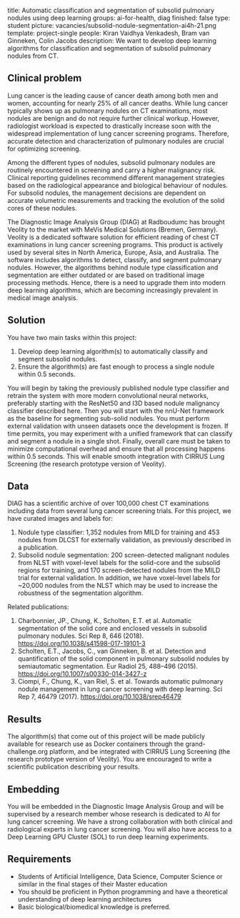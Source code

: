 title: Automatic classification and segmentation of subsolid pulmonary nodules using deep learning
groups: ai-for-health, diag
finished: false
type: student
picture: vacancies/subsolid-nodule-segmentation-ai4h-21.png
template: project-single
people: Kiran Vaidhya Venkadesh, Bram van Ginneken, Colin Jacobs
description: We want to develop deep learning algorithms for classification and segmentation of subsolid pulmonary nodules from CT.

## Clinical problem
Lung cancer is the leading cause of cancer death among both men and women, accounting for nearly 25% of all cancer deaths. While lung cancer typically shows up as pulmonary nodules on CT examinations, most nodules are benign and do not require further clinical workup. However, radiologist workload is expected to drastically increase soon with the widespread implementation of lung cancer screening programs. Therefore, accurate detection and characterization of pulmonary nodules are crucial for optimizing screening. 

Among the different types of nodules, subsolid pulmonary nodules are routinely encountered in screening and carry a higher malignancy risk. Clinical reporting guidelines recommend different management strategies based on the radiological appearance and biological behaviour of nodules. For subsolid nodules, the management decisions are dependent on accurate volumetric measurements and tracking the evolution of the solid cores of these nodules. 

The Diagnostic Image Analysis Group (DIAG) at Radboudumc has brought Veolity to the market with MeVis Medical Solutions (Bremen, Germany). Veolity is a dedicated software solution for efficient reading of chest CT examinations in lung cancer screening programs. This product is actively used by several sites in North America, Europe, Asia, and Australia. The software includes algorithms to detect, classify, and segment pulmonary nodules. However, the algorithms behind nodule type classification and segmentation are either outdated or are based on traditional image processing methods. Hence, there is a need to upgrade them into modern deep learning algorithms, which are becoming increasingly prevalent in medical image analysis.

## Solution
You have two main tasks within this project:
1.	Develop deep learning algorithm(s) to automatically classify and segment subsolid nodules.
2.	Ensure the algorithm(s) are fast enough to process a single nodule within 0.5 seconds.

You will begin by taking the previously published nodule type classifier and retrain the system with more modern convolutional neural networks, preferably starting with the ResNet50 and I3D based nodule malignancy classifier described here. Then you will start with the nnU-Net framework as the baseline for segmenting sub-solid nodules. You must perform external validation with unseen datasets once the development is frozen. If time permits, you may experiment with a unified framework that can classify and segment a nodule in a single shot. Finally, overall care must be taken to minimize computational overhead and ensure that all processing happens within 0.5 seconds. This will enable smooth integration with CIRRUS Lung Screening (the research prototype version of Veolity).

## Data
DIAG has a scientific archive of over 100,000 chest CT examinations including data from several lung cancer screening trials. For this project, we have curated images and labels for:
1.	Nodule type classifier: 1,352 nodules from MILD for training and 453 nodules from DLCST for externally validation, as previously described in a publication. 
2.	Subsolid nodule segmentation: 200 screen-detected malignant nodules from NLST with voxel-level labels for the solid-core and the subsolid regions for training, and 170 screen-detected nodules from the MILD trial for external validation. In addition, we have voxel-level labels for ~20,000 nodules from the NLST which may be used to increase the robustness of the segmentation algorithm.

Related publications:
1.	Charbonnier, JP., Chung, K., Scholten, E.T. et al. Automatic segmentation of the solid core and enclosed vessels in subsolid pulmonary nodules. Sci Rep 8, 646 (2018). https://doi.org/10.1038/s41598-017-19101-3
2.	Scholten, E.T., Jacobs, C., van Ginneken, B. et al. Detection and quantification of the solid component in pulmonary subsolid nodules by semiautomatic segmentation. Eur Radiol 25, 488–496 (2015). https://doi.org/10.1007/s00330-014-3427-z
3.	Ciompi, F., Chung, K., van Riel, S. et al. Towards automatic pulmonary nodule management in lung cancer screening with deep learning. Sci Rep 7, 46479 (2017). https://doi.org/10.1038/srep46479
	
## Results
The algorithm(s) that come out of this project will be made publicly available for research use as Docker containers through the grand-challenge.org platform, and be integrated with CIRRUS Lung Screening (the research prototype version of Veolity). You are encouraged to write a scientific publication describing your results.

## Embedding
You will be embedded in the Diagnostic Image Analysis Group and will be supervised by a research member whose research is dedicated to AI for lung cancer screening. We have a strong collaboration with both clinical and radiological experts in lung cancer screening. You will also have access to a Deep Learning GPU Cluster (SOL) to run deep learning experiments.

## Requirements
-	Students of Artificial Intelligence, Data Science, Computer Science or similar in the final stages of their Master education
-	You should be proficient in Python programming and have a theoretical understanding of deep learning architectures
-	Basic biological/biomedical knowledge is preferred.

